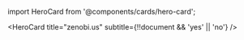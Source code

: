 import HeroCard from '@components/cards/hero-card';

<HeroCard
	title="zenobi.us"
	subtitle={!!document && 'yes' || 'no'} />